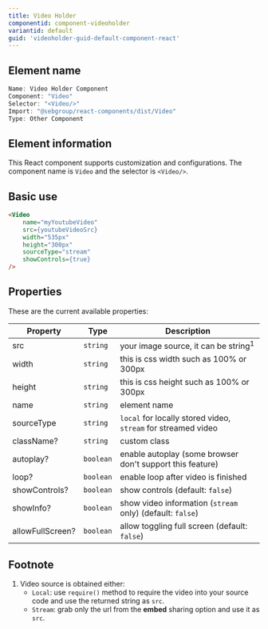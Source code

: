 ```yaml
---
title: Video Holder
componentid: component-videoholder
variantid: default
guid: 'videoholder-guid-default-component-react'
---
```


## Element name
```javascript
Name: Video Holder Component
Component: "Video"
Selector: "<Video/>"
Import: "@sebgroup/react-components/dist/Video"
Type: Other Component
```

## Element information 
This React component supports customization and configurations. The component name is `Video` and the selector is `<Video/>`.

## Basic use
```html
<Video
    name="myYoutubeVideo"
    src={youtubeVideoSrc}
    width="535px"
    height="300px"
    sourceType="stream"
    showControls={true}
/>
```

## Properties
These are the current available properties:

| Property         | Type      | Description                                                    |
| ---------------- | --------- | ------------------------------------------------------------- |
| src              | `string`  | your image source, it can be string<sup>1</sup>               |
| width            | `string`  | this is css width such as 100% or 300px                       |
| height           | `string`  | this is css height such as 100% or 300px                      |
| name             | `string`  | element name                                                  |
| sourceType       | `string`  | `local` for locally stored video, `stream` for streamed video |
| className?       | `string`  | custom class                                                  |
| autoplay?        | `boolean` | enable autoplay (some browser don't support this feature)     |
| loop?            | `boolean` | enable loop after video is finished                           |
| showControls?    | `boolean` | show controls (default: `false`)                              |
| showInfo?        | `boolean` | show video information (`stream` only) (default: `false`)     |
| allowFullScreen? | `boolean` | allow toggling full screen (default: `false`)                 |

## Footnote
1. Video source is obtained either:
      * `Local`: use `require()` method to require the video into your source code and use the returned string as `src`.
      * `Stream`: grab only the url from the **embed** sharing option and use it as `src`.
